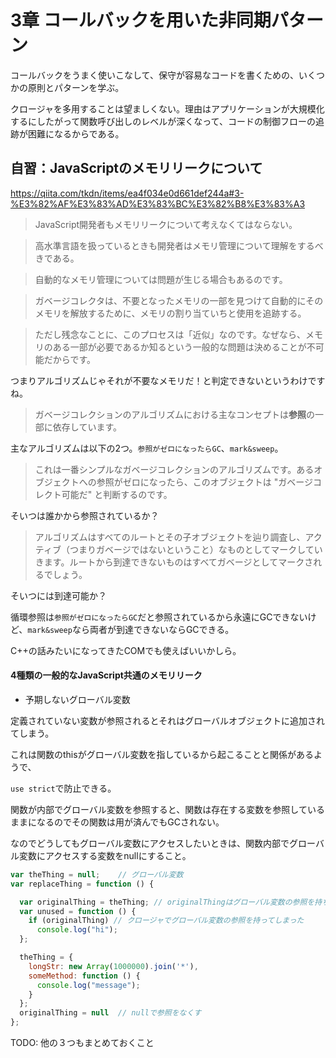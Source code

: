 # 3章 コールバックを用いた非同期パターン


コールバックをうまく使いこなして、保守が容易なコードを書くための、いくつかの原則とパターンを学ぶ。

クロージャを多用することは望ましくない。理由はアプリケーションが大規模化するにしたがって関数呼び出しのレベルが深くなって、コードの制御フローの追跡が困難になるからである。

## 自習：JavaScriptのメモリリークについて

https://qiita.com/tkdn/items/ea4f034e0d661def244a#3-%E3%82%AF%E3%83%AD%E3%83%BC%E3%82%B8%E3%83%A3

> JavaScript開発者もメモリリークについて考えなくてはならない。

> 高水準言語を扱っているときも開発者はメモリ管理について理解をするべきである。

> 自動的なメモリ管理については問題が生じる場合もあるのです。

> ガベージコレクタは、不要となったメモリの一部を見つけて自動的にそのメモリを解放するために、メモリの割り当ていちと使用を追跡する。

> ただし残念なことに、このプロセスは「近似」なのです。なぜなら、メモリのある一部が必要であるか知るという一般的な問題は決めることが不可能だからです。

つまりアルゴリズムじゃそれが不要なメモリだ！と判定できないというわけですね。

> ガベージコレクションのアルゴリズムにおける主なコンセプトは**参照**の一部に依存しています。

主なアルゴリズムは以下の2つ。`参照がゼロになったらGC`、`mark&sweep`。

> これは一番シンプルなガベージコレクションのアルゴリズムです。あるオブジェクトへの参照がゼロになったら、このオブジェクトは "ガベージコレクト可能だ" と判断するのです。

そいつは誰かから参照されているか？

> アルゴリズムはすべてのルートとその子オブジェクトを辿り調査し、アクティブ（つまりガベージではないということ）なものとしてマークしていきます。ルートから到達できないものはすべてガベージとしてマークされるでしょう。

そいつには到達可能か？

循環参照は`参照がゼロになったらGC`だと参照されているから永遠にGCできないけど、`mark&sweep`なら両者が到達できないならGCできる。

C++の話みたいになってきたCOMでも使えばいいかしら。

#### 4種類の一般的なJavaScript共通のメモリリーク

- 予期しないグローバル変数

定義されていない変数が参照されるとそれはグローバルオブジェクトに追加されてしまう。

これは関数のthisがグローバル変数を指しているから起こることと関係があるようで、

`use strict`で防止できる。

関数が内部でグローバル変数を参照すると、関数は存在する変数を参照しているままになるのでその関数は用が済んでもGCされない。

なのでどうしてもグローバル変数にアクセスしたいときは、関数内部でグローバル変数にアクセスする変数をnullにすること。

```JavaScript
var theThing = null;    // グローバル変数
var replaceThing = function () {

  var originalThing = theThing; // originalThingはグローバル変数の参照を持ち...
  var unused = function () {
    if (originalThing) // クロージャでグローバル変数の参照を持ってしまった
      console.log("hi");
  };

  theThing = {
    longStr: new Array(1000000).join('*'),
    someMethod: function () {
      console.log("message");
    }
  };
  originalThing = null  // nullで参照をなくす
};
```
TODO: 他の３つもまとめておくこと